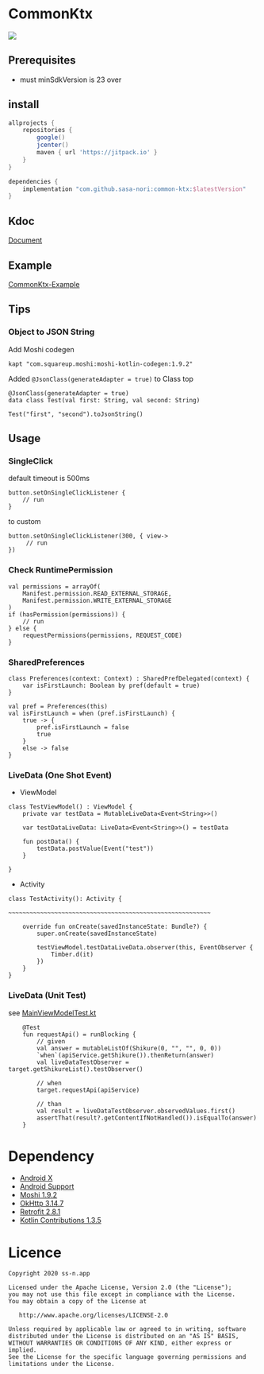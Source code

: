# CommonKtx

[![](https://jitpack.io/v/sasa-nori/common-ktx.svg)](https://jitpack.io/#sasa-nori/common-ktx)

## Prerequisites

* must minSdkVersion is  23 over

## install

```build.gradle
allprojects {
    repositories {
        google()
        jcenter()
        maven { url 'https://jitpack.io' }
    }
}

```
```app/build.gradle
dependencies {
    implementation "com.github.sasa-nori:common-ktx:$latestVersion"
}
```

## Kdoc

[Document](https://sasa-nori.github.io/common-ktx/doc/library/)

## Example

[CommonKtx-Example](https://github.com/sasa-nori/CommonKtx-Example)

## Tips

### Object to JSON String

Add Moshi codegen

```
kapt "com.squareup.moshi:moshi-kotlin-codegen:1.9.2"
```

Added `@JsonClass(generateAdapter = true)` to Class top

```
@JsonClass(generateAdapter = true)
data class Test(val first: String, val second: String)
```

```
Test("first", "second").toJsonString()
```

## Usage

### SingleClick

default timeout is 500ms

```
button.setOnSingleClickListener {
    // run
}
```

to custom

```
button.setOnSingleClickListener(300, { view->
     // run
})
```


### Check RuntimePermission

```
val permissions = arrayOf(
    Manifest.permission.READ_EXTERNAL_STORAGE,
    Manifest.permission.WRITE_EXTERNAL_STORAGE
)
if (hasPermission(permissions)) {
    // run
} else {
    requestPermissions(permissions, REQUEST_CODE)
}
```

### SharedPreferences

```
class Preferences(context: Context) : SharedPrefDelegated(context) {
    var isFirstLaunch: Boolean by pref(default = true)
}
```

```
val pref = Preferences(this)
val isFirstLaunch = when (pref.isFirstLaunch) {
    true -> {
        pref.isFirstLaunch = false
        true
    }
    else -> false
}
```

### LiveData (One Shot Event)

 
- ViewModel

```
class TestViewModel() : ViewModel {
    private var testData = MutableLiveData<Event<String>>()

    var testDataLiveData: LiveData<Event<String>>() = testData

    fun postData() {
        testData.postValue(Event("test"))
    }

}

```

- Activity

```
class TestActivity(): Activity {

~~~~~~~~~~~~~~~~~~~~~~~~~~~~~~~~~~~~~~~~~~~~~~~~~~~~~~~~~

    override fun onCreate(savedInstanceState: Bundle?) {
        super.onCreate(savedInstanceState)

        testViewModel.testDataLiveData.observer(this, EventObserver {
            Timber.d(it)
        })
    }
}

```

### LiveData (Unit Test)

see [MainViewModelTest.kt](https://github.com/sasa-nori/common-ktx/blob/develop/example/src/test/java/net/newstyleservice/example/MainViewModelTest.kt)

```
    @Test
    fun requestApi() = runBlocking {
        // given
        val answer = mutableListOf(Shikure(0, "", "", 0, 0))
        `when`(apiService.getShikure()).thenReturn(answer)
        val liveDataTestObserver = target.getShikureList().testObserver()

        // when
        target.requestApi(apiService)

        // than
        val result = liveDataTestObserver.observedValues.first()
        assertThat(result?.getContentIfNotHandled()).isEqualTo(answer)
    }
```

# Dependency

* [Android X](https://developer.android.com/jetpack/androidx)
* [Android Support](https://developer.android.com/topic/libraries/support-library)
* [Moshi 1.9.2](https://github.com/square/moshi)
* [OkHttp 3.14.7](https://github.com/square/okhttp/)
* [Retrofit 2.8.1](https://github.com/square/retrofit)
* [Kotlin Contributions 1.3.5](https://github.com/Kotlin/kotlinx.coroutines)

# Licence

```
Copyright 2020 ss-n.app

Licensed under the Apache License, Version 2.0 (the "License");
you may not use this file except in compliance with the License.
You may obtain a copy of the License at

   http://www.apache.org/licenses/LICENSE-2.0

Unless required by applicable law or agreed to in writing, software
distributed under the License is distributed on an "AS IS" BASIS,
WITHOUT WARRANTIES OR CONDITIONS OF ANY KIND, either express or implied.
See the License for the specific language governing permissions and
limitations under the License.
```
